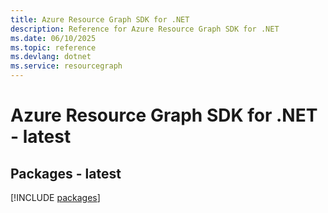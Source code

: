 ```yaml
---
title: Azure Resource Graph SDK for .NET
description: Reference for Azure Resource Graph SDK for .NET
ms.date: 06/10/2025
ms.topic: reference
ms.devlang: dotnet
ms.service: resourcegraph
---
```

# Azure Resource Graph SDK for .NET - latest
## Packages - latest
[!INCLUDE [packages](resource-graph-index.md)]